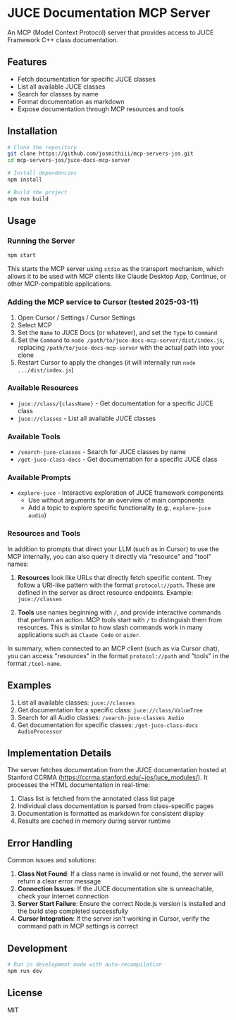# JUCE Documentation MCP Server

An MCP (Model Context Protocol) server that provides access to JUCE Framework C++ class documentation.

## Features

- Fetch documentation for specific JUCE classes
- List all available JUCE classes
- Search for classes by name
- Format documentation as markdown
- Expose documentation through MCP resources and tools

## Installation

```bash
# Clone the repository
git clone https://github.com/josmithiii/mcp-servers-jos.git
cd mcp-servers-jos/juce-docs-mcp-server

# Install dependencies
npm install

# Build the project
npm run build
```

## Usage

### Running the Server

```bash
npm start
```

This starts the MCP server using `stdio` as the transport mechanism, which allows it to be used with MCP clients like Claude Desktop App, Continue, or other MCP-compatible applications.

### Adding the MCP service to Cursor (tested 2025-03-11)

1. Open Cursor / Settings / Cursor Settings
2. Select MCP
3. Set the `Name` to JUCE Docs (or whatever), and set the `Type` to `Command`
3. Set the `Command` to `node /path/to/juce-docs-mcp-server/dist/index.js`,
   replacing `/path/to/juce-docs-mcp-server` with the actual path into your clone
5. Restart Cursor to apply the changes (it will internally run `node .../dist/index.js`)

### Available Resources

- `juce://class/{className}` - Get documentation for a specific JUCE class
- `juce://classes` - List all available JUCE classes

### Available Tools

- `/search-juce-classes` - Search for JUCE classes by name
- `/get-juce-class-docs` - Get documentation for a specific JUCE class

### Available Prompts

- `explore-juce` - Interactive exploration of JUCE framework components
  - Use without arguments for an overview of main components
  - Add a topic to explore specific functionality (e.g., `explore-juce audio`)

### Resources and Tools

In addition to prompts that direct your LLM (such as in Cursor) to use
the MCP internally, you can also query it directly via "resource" and
"tool" names:

1. **Resources** look like URLs that directly fetch specific content. They
   follow a URI-like pattern with the format `protocol://path`. These
   are defined in the server as direct resource endpoints.  Example:
   `juce://classes`

2. **Tools** use names beginning with `/`, and provide interactive
   commands that perform an action. MCP tools start with `/` to
   distinguish them from resources. This is similar to how slash
   commands work in many applications such as `Claude Code` or
   `aider`.

In summary, when connected to an MCP client (such as via Cursor chat),
you can access "resources" in the format `protocol://path` and "tools"
in the format `/tool-name`.

## Examples

1. List all available classes: `juce://classes`
2. Get documentation for a specific class: `juce://class/ValueTree`
3. Search for all Audio classes: `/search-juce-classes Audio`
4. Get documentation for specific classes: `/get-juce-class-docs AudioProcessor`

## Implementation Details

The server fetches documentation from the JUCE documentation hosted at Stanford CCRMA
(https://ccrma.stanford.edu/~jos/juce_modules/). It processes the HTML documentation in real-time:

1. Class list is fetched from the annotated class list page
2. Individual class documentation is parsed from class-specific pages
3. Documentation is formatted as markdown for consistent display
4. Results are cached in memory during server runtime

## Error Handling

Common issues and solutions:

1. **Class Not Found**: If a class name is invalid or not found, the server will return a clear error message
2. **Connection Issues**: If the JUCE documentation site is unreachable, check your internet connection
3. **Server Start Failure**: Ensure the correct Node.js version is installed and the build step completed successfully
4. **Cursor Integration**: If the server isn't working in Cursor, verify the command path in MCP settings is correct

## Development

```bash
# Run in development mode with auto-recompilation
npm run dev
```

## License

MIT
